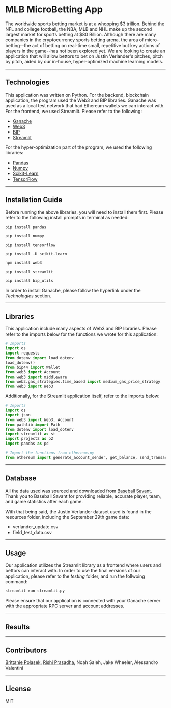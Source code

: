 # MLB MicroBetting App

The worldwide sports betting market is at a whopping $3 trillion. Behind the NFL and college football, the NBA, MLB and NHL make up the second largest market for sports betting at $80 Billion. Although there are many companies in the cryptocurrency sports betting arena, the area of micro-betting--the act of betting on real-time small, repetitive but key actions of players in the game--has not been explored yet. We are looking to create an application that will allow bettors to bet on Justin Verlander's pitches, pitch by pitch, aided by our in-house, hyper-optimized machine learning models. 

---

## Technologies 

This application was written on Python. For the backend, blockchain application, the program used the Web3 and BIP libraries. Ganache was used as a local test network that had Ethereum wallets we can interact with. For the frontend, we used Streamlit. Please refer to the following:

* [Ganache](https://trufflesuite.com/ganache/)
* [Web3](https://web3py.readthedocs.io/en/v5/)
* [BIP](https://pypi.org/project/bip-utils/)
* [Streamlit](https://streamlit.io)


For the hyper-optimization part of the program, we used the following libraries: 
* [Pandas](https://github.com/pandas-dev/pandas)
* [Numpy](https://github.com/numpy/numpy)
* [Scikit-Learn](https://scikit-learn.org/stable/)
* [TensorFlow](https://www.tensorflow.org/api_docs)

---

## Installation Guide

Before running the above libraries, you will need to install them first. Please refer to the following install prompts in terminal as needed:


`pip install pandas`

`pip install numpy`

`pip install tensorflow`

`pip install -U scikit-learn`

`npm install web3`

`pip install streamlit`

`pip install bip_utils`

In order to install Ganache, please follow the hyperlink under the *Technologies* section.

---

## Libraries 

This application include many aspects of Web3 and BIP libraries. Please refer to the imports below for the functions we wrote for this application:

```python
# Imports
import os
import requests
from dotenv import load_dotenv
load_dotenv()
from bip44 import Wallet
from web3 import Account
from web3 import middleware
from web3.gas_strategies.time_based import medium_gas_price_strategy
from web3 import Web3
```

Additionally, for the Streamlit application itself, refer to the imports below: 

```python 
# Imports
import os
import json
from web3 import Web3, Account
from pathlib import Path
from dotenv import load_dotenv
import streamlit as st
import project2 as p2
import pandas as pd

# Import the functions from ethereum.py
from ethereum import generate_account_sender, get_balance, send_transaction
```

---

## Database

All the data used was sourced and downloaded from [Baseball Savant](https://baseballsavant.mlb.com). Thank you to Baseball Savant for providing reliable, accurate player, team, and game statistics after each game. 

With that being said, the Justin Verlander dataset used is found in the resources folder, including the September 29th game data: 

* verlander_update.csv
* field_test_data.csv

---

## Usage 

Our application utilizes the Streamlit library as a frontend where users and bettors can interact with. In order to use the final versions of our application, please refer to the *testing* folder, and run the follwoing command:

`streamlit run streamlit.py`

Please ensure that our application is connected with your Ganache server with the appropriate RPC server and account addresses. 

---

## Results

--- 

## Contributors

[Brittanie Polasek](https://www.linkedin.com/in/brittanie-polasek/), [Rishi Prasadha](https://www.linkedin.com/in/rishi-prasadha-912212133/), Noah Saleh, Jake Wheeler, Alessandro Valentini

---

## License

MIT

